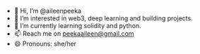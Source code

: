 - 👋 Hi, I’m @aileenpeeka
- 👀 I’m interested in web3, deep learning and building projects.
- 🌱 I’m currently learning solidity and python.
- 📫 Reach me on peekaaileen@gmail.com
- 😄 Pronouns: she/her

<!---
aileenpeeka/aileenpeeka is a ✨ special ✨ repository because its `README.md` (this file) appears on your GitHub profile.
You can click the Preview link to take a look at your changes.
--->
